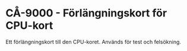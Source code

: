 # CÅ-9000 - Förlängningskort för CPU-kort
Ett förlängningskort till den CPU-koret. Används för test och felsökning.